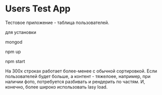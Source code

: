 # Users Test App
Тестовое приложение - таблица пользователей.

для установки

mongod

npm up

npm start

На 300х строках работает более-менее с обычной сортировкой.
Если пользователей будет больше, 
а контент - тяжелоее, например, при наличии фото,
потребуется разбивать и рендерить по частям.
И, конечно, более широко использовать lasy load.